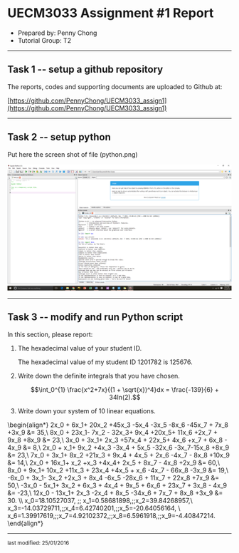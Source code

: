 UECM3033 Assignment #1 Report
========================================================

- Prepared by: Penny Chong
- Tutorial Group: T2

--------------------------------------------------------

## Task 1 -- setup a github repository

The reports, codes and supporting documents are uploaded to Github at: 

[https://github.com/PennyChong/UECM3033_assign1](https://github.com/PennyChong/UECM3033_assign1)


---------------------------------------------------------

## Task 2 -- setup python

Put here the screen shot of file (python.png)

![python.png](python.png)


------------------------------------------------------------

## Task 3 -- modify and run Python script

In this section, please report:

1. The hexadecimal value of your student ID.

	The hexadecimal value of my student ID 1201782 is 125676.

2. Write down the definite integrals that you have chosen.

	$$\int_0^{1} \frac{x^2+7x}{(1 + \sqrt{x})^4}dx = \frac{-139}{6} + 34ln(2).$$

3. Write down your system of 10 linear equations.

\begin{align*}
2x_0 + 6x_1+ 20x_2 +45x_3 -5x_4 -3x_5 -8x_6 -45x_7 + 7x_8 +3x_9 &= 35,\\
8x_0 + 23x_1- 7x_2 - 32x_3+ 9x_4 +20x_5+ 11x_6 +2x_7 + 9x_8 +8x_9 &= 23,\\
3x_0 + 3x_1+ 2x_3 +57x_4 + 22x_5+ 4x_6 +x_7 + 6x_8 - 4x_9 &= 8,\\
2x_0 + x_1+ 9x_2 +4x_3 -3x_4 + 5x_5 -32x_6 -3x_7-15x_8 +8x_9 &= 23,\\
7x_0 + 3x_1+ 8x_2 +21x_3 + 9x_4 + 4x_5 + 2x_6 -4x_7 - 8x_8 +10x_9 &= 14,\\
2x_0 + 16x_1+ x_2 +x_3 +4x_4+ 2x_5 + 8x_7 - 4x_8 +2x_9 &= 60,\\
8x_0 + 9x_1+ 10x_2 +11x_3 + 23x_4 +4x_5 + x_6 -4x_7 - 66x_8 -3x_9 &= 19,\\
-6x_0 + 3x_1- 3x_2 +2x_3 + 8x_4 -6x_5 -28x_6 + 11x_7 + 22x_8 +7x_9 &= 50,\\
-3x_0 - 5x_1+ 3x_2 + 6x_3 + 4x_4 + 9x_5 + 6x_6 + 23x_7 + 3x_8 - 4x_9 &= -23,\\
12x_0 - 13x_1+ 2x_3 -2x_4 + 8x_5 -34x_6 + 7x_7 + 8x_8 +3x_9 &= 30. \\\\
x_0=18.10527037, \;\; x_1=0.58681898,\;\;x_2=39.84268957,\\
x_3=-14.03729711,\;\;x_4=6.42740201,\;\;x_5=-20.64056164, \\
x_6=1.39917619,\;\;x_7=4.92102372,\;\;x_8=6.5961918,\;\;x_9=-4.40847214.
\end{align*}


-----------------------------------

<sup>last modified: 25/01/2016 </sup>

